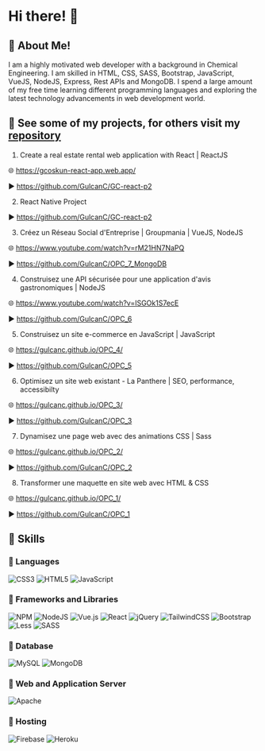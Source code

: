 # Hi there! :wave:

## 🌟 About Me!
I am a highly motivated web developer with a background in Chemical Engineering.
I am skilled in HTML, CSS, SASS, Bootstrap, JavaScript, VueJS, NodeJS, Express, Rest APIs and MongoDB.
I spend a large amount of my free time learning different programming languages and exploring the latest technology advancements in web development world.

## 🌟 See some of my projects, for others visit my [repository](https://github.com/GulcanC?tab=repositories)

1) Create a real estate rental web application with React | ReactJS

🌐 https://gcoskun-react-app.web.app/

▶️ https://github.com/GulcanC/GC-react-p2

2) React Native Project

▶️ https://github.com/GulcanC/GC-react-p2

3) Créez un Réseau Social d'Entreprise | Groupmania | VueJS, NodeJS

🌐 https://www.youtube.com/watch?v=rM21HN7NaPQ

▶️ https://github.com/GulcanC/OPC_7_MongoDB

4) Construisez une API sécurisée pour une application d'avis gastronomiques | NodeJS

🌐 https://www.youtube.com/watch?v=ISGOk1S7ecE

▶️ https://github.com/GulcanC/OPC_6

5) Construisez un site e-commerce en JavaScript | JavaScript

🌐 https://gulcanc.github.io/OPC_4/

▶️ https://github.com/GulcanC/OPC_5

6) Optimisez un site web existant - La Panthere | SEO, performance, accessibilty

🌐 https://gulcanc.github.io/OPC_3/

▶️ https://github.com/GulcanC/OPC_3

7) Dynamisez une page web avec des animations CSS | Sass

🌐 https://gulcanc.github.io/OPC_2/

▶️ https://github.com/GulcanC/OPC_2

8) Transformer une maquette en site web avec HTML & CSS

🌐 https://gulcanc.github.io/OPC_1/

▶️ https://github.com/GulcanC/OPC_1


## :high_brightness: Skills

### :pushpin:  Languages
![CSS3](https://img.shields.io/badge/css3-%231572B6.svg?style=for-the-badge&logo=css3&logoColor=white)
![HTML5](https://img.shields.io/badge/html5-%23E34F26.svg?style=for-the-badge&logo=html5&logoColor=white)
![JavaScript](https://img.shields.io/badge/javascript-%23323330.svg?style=for-the-badge&logo=javascript&logoColor=%23F7DF1E)

### :pushpin:  Frameworks and Libraries
![NPM](https://img.shields.io/badge/NPM-%23000000.svg?style=for-the-badge&logo=npm&logoColor=white)
![NodeJS](https://img.shields.io/badge/node.js-6DA55F?style=for-the-badge&logo=node.js&logoColor=white)
![Vue.js](https://img.shields.io/badge/vuejs-%2335495e.svg?style=for-the-badge&logo=vuedotjs&logoColor=%234FC08D)
![React](https://img.shields.io/badge/react-%2320232a.svg?style=for-the-badge&logo=react&logoColor=%2361DAFB)
![jQuery](https://img.shields.io/badge/jquery-%230769AD.svg?style=for-the-badge&logo=jquery&logoColor=white)
![TailwindCSS](https://img.shields.io/badge/tailwindcss-%2338B2AC.svg?style=for-the-badge&logo=tailwind-css&logoColor=white)
![Bootstrap](https://img.shields.io/badge/bootstrap-%23563D7C.svg?style=for-the-badge&logo=bootstrap&logoColor=white)
![Less](https://img.shields.io/badge/less-2B4C80?style=for-the-badge&logo=less&logoColor=white)
![SASS](https://img.shields.io/badge/SASS-hotpink.svg?style=for-the-badge&logo=SASS&logoColor=white)


### :pushpin:  Database
![MySQL](https://img.shields.io/badge/mysql-%2300f.svg?style=for-the-badge&logo=mysql&logoColor=white)
![MongoDB](https://img.shields.io/badge/MongoDB-%234ea94b.svg?style=for-the-badge&logo=mongodb&logoColor=white)

### :pushpin:  Web and Application Server
![Apache](https://img.shields.io/badge/apache-%23D42029.svg?style=for-the-badge&logo=apache&logoColor=white)

### :pushpin:  Hosting
![Firebase](https://img.shields.io/badge/firebase-%23039BE5.svg?style=for-the-badge&logo=firebase)
![Heroku](https://img.shields.io/badge/heroku-%23430098.svg?style=for-the-badge&logo=heroku&logoColor=white)


	 
 

